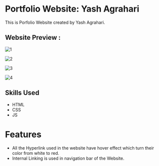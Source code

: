 # Portfolio Website: Yash Agrahari

This is Porfolio Website created by Yash Agrahari.

## Website Preview :
![1](https://user-images.githubusercontent.com/92152225/170841804-67ee4761-fb19-463e-a9d3-9c79d085e330.png)

![2](https://user-images.githubusercontent.com/92152225/170856660-c6093edf-fce1-4091-9836-d4270e54d471.png)

![3](https://user-images.githubusercontent.com/92152225/170856662-02764892-2026-4fe6-a2b9-7550ed2cf0c6.png)

![4](https://user-images.githubusercontent.com/92152225/170842134-feb10629-3b0e-4abe-9b75-b5e4d7b9d777.png)

## Skills Used
- HTML
- CSS
- JS

# Features
- All the Hyperlink used in the website have hover effect which turn their color from white to red.
- Internal Linking is used in navigation bar of the Website.
